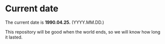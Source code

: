 # Current date

The current date is **1990.04.25.** (YYYY.MM.DD.)

This repository will be good when the world ends, so we will know how long it lasted.